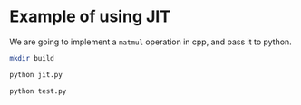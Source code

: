 # Example of using JIT

We are going to implement a `matmul` operation in cpp, and pass it to python.

```bash
mkdir build

python jit.py

python test.py
```